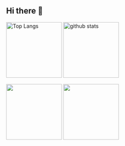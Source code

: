 ## Hi there 👋

<p align="left"> 
  <img alt="Top Langs" height="150px" src="https://github-readme-stats-clone-lag129.vercel.app/api/top-langs/?username=lag129&layout=compact&exclude_repo=github-readme-stats-clone,ScenarioFlowSample,kaggle_titanic,kaggle_HousePrices,Rhythm&theme=dracula" />
  <img alt="github stats" height="150px" src="https://github-readme-stats-clone-lag129.vercel.app/api/?username=lag129&show_icons=true&theme=dracula" />
</p>
<p>
  <img = alt="" height="150px" src="https://github-profile-summary-cards-lag129s-projects.vercel.app/api/cards/repos-per-language?username=lag129&theme=dracula" />
  <img = alt="" height="150px" src="https://github-profile-summary-cards-lag129s-projects.vercel.app/api/cards/most-commit-language?username=lag129&theme=dracula" />
</p>

<!--
**lag129/lag129** is a ✨ _special_ ✨ repository because its `README.md` (this file) appears on your GitHub profile.

Here are some ideas to get you started:

- 🔭 I’m currently working on ...
- 🌱 I’m currently learning ...
- 👯 I’m looking to collaborate on ...
- 🤔 I’m looking for help with ...
- 💬 Ask me about ...
- 📫 How to reach me: ...
- 😄 Pronouns: ...
- ⚡ Fun fact: ...
-->
